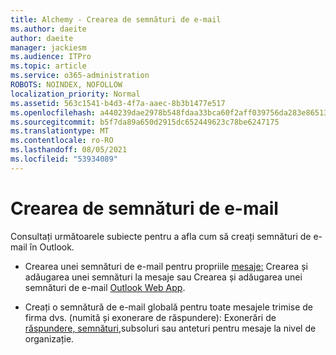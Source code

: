 ```yaml
---
title: Alchemy - Crearea de semnături de e-mail
ms.author: daeite
author: daeite
manager: jackiesm
ms.audience: ITPro
ms.topic: article
ms.service: o365-administration
ROBOTS: NOINDEX, NOFOLLOW
localization_priority: Normal
ms.assetid: 563c1541-b4d3-4f7a-aaec-8b3b1477e517
ms.openlocfilehash: a440239dae2978b548fdaa33bca60f2aff039756da283e86513b9ee2dbd3c59b
ms.sourcegitcommit: b5f7da89a650d2915dc652449623c78be6247175
ms.translationtype: MT
ms.contentlocale: ro-RO
ms.lasthandoff: 08/05/2021
ms.locfileid: "53934089"
---
```

# <a name="create-email-signatures"></a>Crearea de semnături de e-mail

Consultați următoarele subiecte pentru a afla cum să creați semnături de e-mail în Outlook.
  
- Crearea unei semnături de e-mail pentru propriile [mesaje:](https://support.office.com/article/8ee5d4f4-68fd-464a-a1c1-0e1c80bb27f2.aspx) Crearea și adăugarea unei semnături la mesaje sau Crearea și adăugarea unei semnături de e-mail [Outlook Web App](https://support.office.com/article/0f230564-11b9-4239-83de-f10cbe4dfdfc.aspx).
    
- Creați o semnătură de e-mail globală pentru toate mesajele trimise de firma dvs. (numită și exonerare de răspundere): Exonerări de [răspundere, semnături,](https://go.microsoft.com/fwlink/p/?linkid=391096)subsoluri sau anteturi pentru mesaje la nivel de organizație.
    

